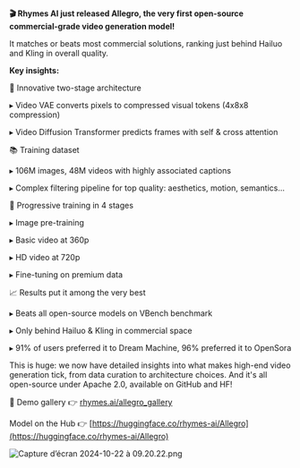 

**🎬 Rhymes AI just released Allegro, the very first open-source commercial-grade video generation model!**

It matches or beats most commercial solutions, ranking just behind Hailuo and Kling in overall quality.

**Key insights:**

🌟 Innovative two-stage architecture

▸ Video VAE converts pixels to compressed visual tokens (4x8x8 compression)

▸ Video Diffusion Transformer predicts frames with self & cross attention

📚 Training dataset

▸ 106M images, 48M videos with highly associated captions

▸ Complex filtering pipeline for top quality: aesthetics, motion, semantics...

🚀 Progressive training in 4 stages

▸ Image pre-training

▸ Basic video at 360p

▸ HD video at 720p

▸ Fine-tuning on premium data

📈 Results put it among the very best

▸ Beats all open-source models on VBench benchmark

▸ Only behind Hailuo & Kling in commercial space

▸ 91% of users preferred it to Dream Machine, 96% preferred it to OpenSora

This is huge: we now have detailed insights into what makes high-end video generation tick, from data curation to architecture choices. And it's all open-source under Apache 2.0, available on GitHub and HF!

📸 Demo gallery 👉 [rhymes.ai/allegro_gallery](http://rhymes.ai/allegro_gallery)

Model on the Hub 👉 [https://huggingface.co/rhymes-ai/Allegro](https://huggingface.co/rhymes-ai/Allegro)

![Capture d’écran 2024-10-22 à 09.20.22.png](Capture_decran_2024-10-22_a_09.20.22.png)